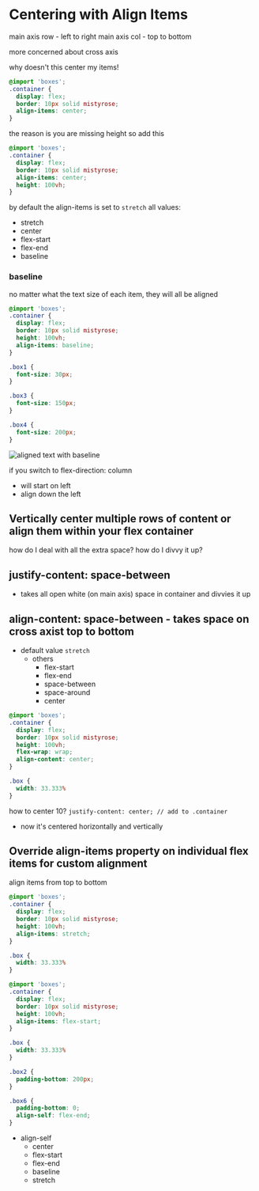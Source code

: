 # Centering with Align Items

main axis row - left to right
main axis col - top to bottom

more concerned about cross axis

why doesn't this center my items!

```css
@import 'boxes';
.container {
  display: flex;
  border: 10px solid mistyrose;
  align-items: center;
}
```

the reason is you are missing height
so add this


```css
@import 'boxes';
.container {
  display: flex;
  border: 10px solid mistyrose;
  align-items: center;
  height: 100vh;
}
```

by default the align-items is set to `stretch`
all values:
* stretch
* center
* flex-start
* flex-end
* baseline

### baseline
no matter what the text size of each item, they will all be aligned

```css
@import 'boxes';
.container {
  display: flex;
  border: 10px solid mistyrose;
  height: 100vh;
  align-items: baseline;
}

.box1 {
  font-size: 30px;
}

.box3 {
  font-size: 150px;
}

.box4 {
  font-size: 200px;
}
```

![aligned text with baseline](https://i.imgur.com/11nXJrR.png)

if you switch to flex-direction: column
* will start on left
* align down the left

## Vertically center multiple rows of content or align them within your flex container

how do I deal with all the extra space?
how do I divvy it up?

## justify-content: space-between
* takes all open white (on main axis) space in container and divvies it up


## align-content: space-between - takes space on cross axist top to bottom
* default value `stretch`
    - others
        + flex-start
        + flex-end
        + space-between
        + space-around
        + center

```css
@import 'boxes';
.container {
  display: flex;
  border: 10px solid mistyrose;
  height: 100vh;
  flex-wrap: wrap;
  align-content: center;
}

.box {
  width: 33.333%
}
```

how to center 10?
`justify-content: center; // add to .container`

* now it's centered horizontally and vertically

## Override align-items property on individual flex items for custom alignment
align items from top to bottom

```css
@import 'boxes';
.container {
  display: flex;
  border: 10px solid mistyrose;
  height: 100vh;
  align-items: stretch;
}

.box {
  width: 33.333%
}
```

```css
@import 'boxes';
.container {
  display: flex;
  border: 10px solid mistyrose;
  height: 100vh;
  align-items: flex-start;
}

.box {
  width: 33.333%
}

.box2 {
  padding-bottom: 200px;
}

.box6 {
  padding-bottom: 0;
  align-self: flex-end;
}
```

* align-self
    - center
    - flex-start
    - flex-end
    - baseline
    - stretch
